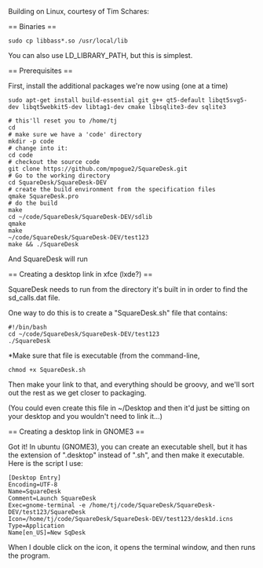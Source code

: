 Building on Linux, courtesy of Tim Schares:

== Binaries ==

`sudo cp libbass*.so /usr/local/lib`

You can also use LD_LIBRARY_PATH, but this is simplest.

== Prerequisites ==

First, install the additional packages we're now using (one at a time)

`sudo apt-get install build-essential git g++ qt5-default libqt5svg5-dev libqt5webkit5-dev libtag1-dev cmake libsqlite3-dev sqlite3`

```
# this'll reset you to /home/tj
cd
# make sure we have a 'code' directory
mkdir -p code
# change into it:
cd code
# checkout the source code
git clone https://github.com/mpogue2/SquareDesk.git
# Go to the working directory
cd SquareDesk/SquareDesk-DEV
# create the build environment from the specification files
qmake SquareDesk.pro
# do the build
make
cd ~/code/SquareDesk/SquareDesk-DEV/sdlib
qmake
make
~/code/SquareDesk/SquareDesk-DEV/test123
make && ./SquareDesk
```

And SquareDesk will run


== Creating a desktop link in xfce (lxde?) ==

SquareDesk needs to run from the directory it's built in in order to
find the sd_calls.dat file.

One way to do this is to create a "SquareDesk.sh" file that
contains:

```
#!/bin/bash
cd ~/code/SquareDesk/SquareDesk-DEV/test123
./SquareDesk
```

*Make sure that file is executable (from the command-line,

`chmod +x SquareDesk.sh`

Then make your link to that, and everything should be groovy, and we'll
sort out the rest as we get closer to packaging.

(You could even create this file in ~/Desktop and then it'd just be
sitting on your desktop and you wouldn't need to link it...)

== Creating a desktop link in GNOME3 ==

Got it!  In ubuntu (GNOME3), you can create an executable shell, but it has the extension of ".desktop" instead of ".sh", and then make it executable.  Here is the script I use:

```
[Desktop Entry]
Encoding=UTF-8
Name=SquareDesk
Comment=Launch SquareDesk
Exec=gnome-terminal -e /home/tj/code/SquareDesk/SquareDesk-DEV/test123/SquareDesk
Icon=/home/tj/code/SquareDesk/SquareDesk-DEV/test123/desk1d.icns
Type=Application
Name[en_US]=New SqDesk
```

When I double click on the icon, it opens the terminal window, and then runs the program.
